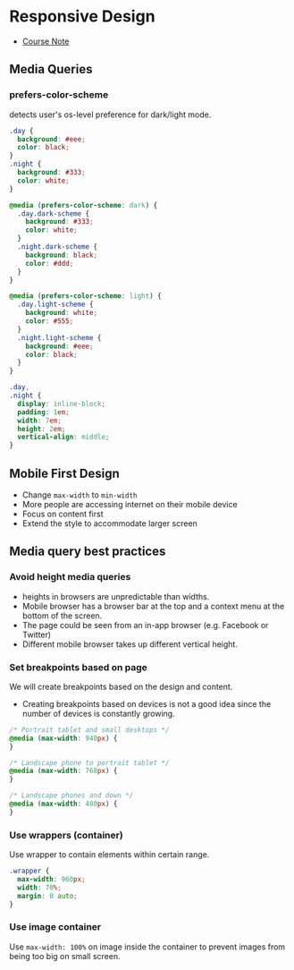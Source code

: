 # Responsive Design

- [Course Note](https://github.com/HackerYou/bootcamp-notes/blob/dc980441fd6e0f2437d7934b79fdb5e9a3d4f4e8/css/responsive-design.md)

## Media Queries

### prefers-color-scheme

detects user's os-level preference for dark/light mode.

```css
.day {
  background: #eee;
  color: black;
}
.night {
  background: #333;
  color: white;
}

@media (prefers-color-scheme: dark) {
  .day.dark-scheme {
    background: #333;
    color: white;
  }
  .night.dark-scheme {
    background: black;
    color: #ddd;
  }
}

@media (prefers-color-scheme: light) {
  .day.light-scheme {
    background: white;
    color: #555;
  }
  .night.light-scheme {
    background: #eee;
    color: black;
  }
}

.day,
.night {
  display: inline-block;
  padding: 1em;
  width: 7em;
  height: 2em;
  vertical-align: middle;
}
```

## Mobile First Design

- Change `max-width` to `min-width`
- More people are accessing internet on their mobile device
- Focus on content first
- Extend the style to accommodate larger screen

## Media query best practices

### Avoid height media queries

- heights in browsers are unpredictable than widths.
- Mobile browser has a browser bar at the top and a context menu at the bottom of the screen.
- The page could be seen from an in-app browser (e.g. Facebook or Twitter)
- Different mobile browser takes up different vertical height.

### Set breakpoints based on page

We will create breakpoints based on the design and content.

- Creating breakpoints based on devices is not a good idea since the number of devices is constantly growing.

```css
/* Portrait tablet and small desktops */
@media (max-width: 940px) {
}

/* Landscape phone to portrait tablet */
@media (max-width: 768px) {
}

/* Landscape phones and down */
@media (max-width: 480px) {
}
```

### Use wrappers (container)

Use wrapper to contain elements within certain range.

```css
.wrapper {
  max-width: 960px;
  width: 70%;
  margin: 0 auto;
}
```

### Use image container

Use `max-width: 100%` on image inside the container to prevent images from being too big on small screen.
